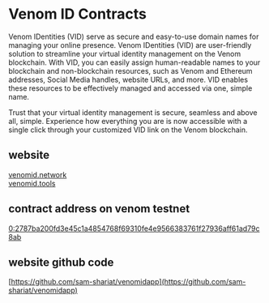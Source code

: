 # Venom ID Contracts

Venom IDentities (VID) serve as secure and easy-to-use domain names for managing your online presence. Venom IDentities (VID) are user-friendly solution to streamline your virtual identity management on the Venom blockchain. With VID, you can easily assign human-readable names to your blockchain and non-blockchain resources, such as Venom and Ethereum addresses, Social Media handles, website URLs, and more. VID enables these resources to be effectively managed and accessed via one, simple name.

Trust that your virtual identity management is secure, seamless and above all, simple. Experience how everything you are is now accessible with a single click through your customized VID link on the Venom blockchain.

## website 

[venomid.network](https://venomid.network/)
<br/>
[venomid.tools](https://venomid.tools/)
<br/>

## contract address on venom testnet
[0:2787ba200fd3e45c1a4854768f69310fe4e9566383761f27936aff61ad79c8ab](https://testnet.venomscan.com/accounts/0:2787ba200fd3e45c1a4854768f69310fe4e9566383761f27936aff61ad79c8ab)

## website github code
[https://github.com/sam-shariat/venomidapp](https://github.com/sam-shariat/venomidapp)
